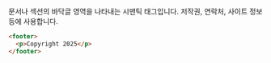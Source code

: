 # <footer>

문서나 섹션의 바닥글 영역을 나타내는 시맨틱 태그입니다. 저작권, 연락처, 사이트 정보 등에 사용합니다.

```html
<footer>
  <p>Copyright 2025</p>
</footer>
```
